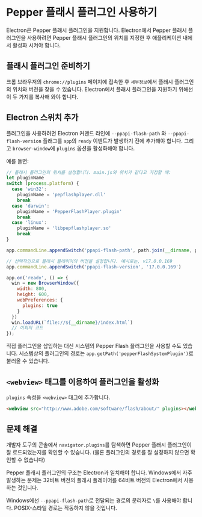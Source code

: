﻿# Pepper 플래시 플러그인 사용하기

Electron은 Pepper 플래시 플러그인을 지원합니다. Electron에서 Pepper 플래시
플러그인을 사용하려면 Pepper 플래시 플러그인의 위치를 지정한 후 애플리케이션 내에서
활성화 시켜야 합니다.

## 플래시 플러그인 준비하기

크롬 브라우저의 `chrome://plugins` 페이지에 접속한 후 `세부정보`에서 플래시
플러그인의 위치와 버전을 찾을 수 있습니다. Electron에서 플래시 플러그인을 지원하기
위해선 이 두 가지를 복사해 와야 합니다.

## Electron 스위치 추가

플러그인을 사용하려면 Electron 커맨드 라인에 `--ppapi-flash-path` 와
`--ppapi-flash-version` 플래그를 `app`의 `ready` 이벤트가 발생하기 전에 추가해야
합니다. 그리고 `browser-window`에 `plugins` 옵션을 활성화해야 합니다.

예를 들면:

```javascript
// 플래시 플러그인의 위치를 설정합니다. main.js와 위치가 같다고 가정할 때:
let pluginName
switch (process.platform) {
  case 'win32':
    pluginName = 'pepflashplayer.dll'
    break
  case 'darwin':
    pluginName = 'PepperFlashPlayer.plugin'
    break
  case 'linux':
    pluginName = 'libpepflashplayer.so'
    break
}

app.commandLine.appendSwitch('ppapi-flash-path', path.join(__dirname, pluginName))

// 선택적인으로 플래시 플레이어의 버전을 설정합니다. 예시로는, v17.0.0.169
app.commandLine.appendSwitch('ppapi-flash-version', '17.0.0.169')

app.on('ready', () => {
  win = new BrowserWindow({
    width: 800,
    height: 600,
    webPreferences: {
      plugins: true
    }
  })
  win.loadURL(`file://${__dirname}/index.html`)
  // 이외의 코드
});
```

직접 플러그인을 삽입하는 대신 시스템의 Pepper Flash 플러그인을 사용할 수도 있습니다.
시스템상의 플러그인의 경로는 `app.getPath('pepperFlashSystemPlugin')`로 불러올 수
있습니다.

## `<webview>` 태그를 이용하여 플러그인을 활성화

`plugins` 속성을 `<webview>` 태그에 추가합니다.

```html
<webview src="http://www.adobe.com/software/flash/about/" plugins></webview>
```

## 문제 해결

개발자 도구의 콘솔에서 `navigator.plugins`를 탐색하면 Pepper 플래시 플러그인이 잘
로드되었는지를 확인할 수 있습니다. (물론 플러그인의 경로를 잘 설정하지 않으면 확인할
수 없습니다)

Pepper 플래시 플러그인의 구조는 Electron과 일치해야 합니다. Windows에서 자주
발생하는 문제는 32비트 버전의 플래시 플레이어를 64비트 버전의 Electron에서 사용하는
것입니다.

Windows에선 `--ppapi-flash-path`로 전달되는 경로의 분리자로 `\`를 사용해야 합니다.
POSIX-스타일 경로는 작동하지 않을 것입니다.
